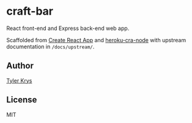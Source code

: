 # craft-bar

React front-end and Express back-end web app.

Scaffolded from [Create React App](https://create-react-app.dev/) and [heroku-cra-node](https://github.com/mars/heroku-cra-node) with upstream documentation in `/docs/upstream/`.

## Author

[Tyler Krys](https://www.tylerkrys.ca)

## License

MIT
